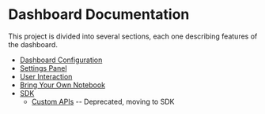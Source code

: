 # Dashboard Documentation

This project is divided into several sections, each one describing features of the dashboard.

* [Dashboard Configuration](dashboard_config.md)
* [Settings Panel](admin_dashboard.md)
* [User Interaction](user_interaction.md)
* [Bring Your Own Notebook](byon.md)
* [SDK](SDK.md)
  * [Custom APIs](apis.md) -- Deprecated, moving to SDK

